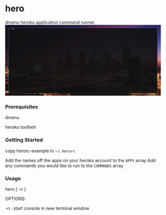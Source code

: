 # hero

dmenu heroku application command runner.
![](screencast.gif)

### Prerequisites

dmenu

heroku toolbelt

### Getting Started

copy herorc-example to `~/.herorc`

Add the names off the apps on your heroku account to the `APPS` array
Add any commands you would like to run to the `COMMANDS` array

### Usage

   hero [ -n ]

OPTIONS:

   -n : start console in new terminal window
